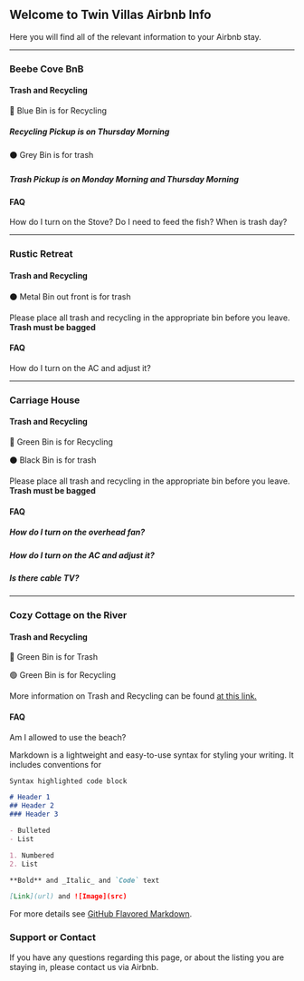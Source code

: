 ## Welcome to Twin Villas Airbnb Info

Here you will find all of the relevant information to your Airbnb stay. 

* * * * *

### Beebe Cove BnB

#### Trash and Recycling

🔵  Blue Bin is for Recycling

##### Recycling Pickup is on Thursday Morning


⚫  Grey Bin is for trash

##### Trash Pickup is on Monday Morning and Thursday Morning

#### FAQ

How do I turn on the Stove?
Do I need to feed the fish?
When is trash day?

* * * * *

### Rustic Retreat

#### Trash and Recycling


⚫  Metal Bin out front is for trash

Please place all trash and recycling in the appropriate bin before you leave. **Trash must be bagged**

#### FAQ

How do I turn on the AC and adjust it?

* * * * *
### Carriage House

#### Trash and Recycling

🔵  Green Bin is for Recycling

⚫  Black Bin is for trash

Please place all trash and recycling in the appropriate bin before you leave. **Trash must be bagged**

#### FAQ

##### How do I turn on the overhead fan?

##### How do I turn on the AC and adjust it?

##### Is there cable TV?

* * * * *
### Cozy Cottage on the River

#### Trash and Recycling

🔵  Green Bin is for Trash

🟢  Green Bin is for Recycling

More information on Trash and Recycling can be found [at this link.](https://www.waterfordct.org/public-works/pages/recycling-single-stream)

#### FAQ

Am I allowed to use the beach?





Markdown is a lightweight and easy-to-use syntax for styling your writing. It includes conventions for

```markdown
Syntax highlighted code block

# Header 1
## Header 2
### Header 3

- Bulleted
- List

1. Numbered
2. List

**Bold** and _Italic_ and `Code` text

[Link](url) and ![Image](src)
```

For more details see [GitHub Flavored Markdown](https://guides.github.com/features/mastering-markdown/).


### Support or Contact

If you have any questions regarding this page, or about the listing you are staying in, please contact us via Airbnb.
